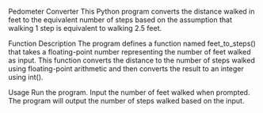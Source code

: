 Pedometer Converter
This Python program converts the distance walked in feet to the equivalent number of steps based on the assumption that walking 1 step is equivalent to walking 2.5 feet.

Function Description
The program defines a function named feet_to_steps() that takes a floating-point number representing the number of feet walked as input. This function converts the distance to the number of steps walked using floating-point arithmetic and then converts the result to an integer using int().

Usage
Run the program.
Input the number of feet walked when prompted.
The program will output the number of steps walked based on the input.

